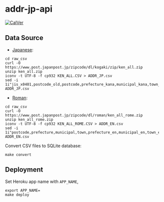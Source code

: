 # addr-jp-api

[![CalVer](https://img.shields.io/badge/calver-YYYY.0M.0D-22bfda.svg)](https://calver.org/)

## Data Source

- [Japanese](https://www.post.japanpost.jp/zipcode/dl/kogaki-zip.html):

```console
cd raw_csv
curl -O https://www.post.japanpost.jp/zipcode/dl/kogaki/zip/ken_all.zip
unzip ken_all.zip
iconv -t UTF-8 -f cp932 KEN_ALL.CSV > ADDR_JP.csv
sed -i 1i"jis_x0401,postcode_old,postcode,prefecture_kana,municipal_kana,town_kana,prefecture,municipal,town,has_multi_postcode,koaza,has_chome,shared_postcode,updated,updated_reason" ADDR_JP.csv
```

- [Roman](https://www.post.japanpost.jp/zipcode/dl/roman-zip.html):

```console
cd raw_csv
curl -O https://www.post.japanpost.jp/zipcode/dl/roman/ken_all_rome.zip
unzip ken_all_rome.zip
iconv -t UTF-8 -f cp932 KEN_ALL_ROME.CSV > ADDR_EN.csv
sed -i 1i"postcode,prefecture,municipal,town,prefecture_en,municipal_en,town_en" ADDR_EN.csv
```

Convert CSV files to SQLite database:

```console
make convert
```

## Deployment

Set Heroku app name with `APP_NAME`,

```console
export APP_NAME=
make deploy
```
